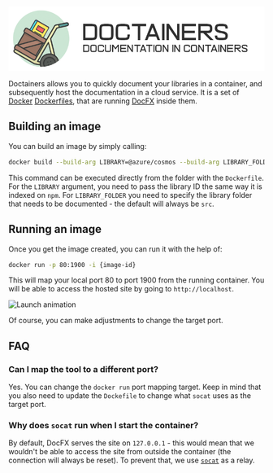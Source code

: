 ![Doctainers logo](readme-heading.png)

Doctainers allows you to quickly document your libraries in a container, and subsequently host the documentation in a cloud service. It is a set of [Docker](https://www.docker.com/) [Dockerfiles](https://docs.docker.com/engine/reference/builder/), that are running [DocFX](https://dotnet.github.io/docfx/) inside them.

## Building an image

You can build an image by simply calling:

```bash
docker build --build-arg LIBRARY=@azure/cosmos --build-arg LIBRARY_FOLDER=src .
```

This command can be executed directly from the folder with the `Dockerfile`. For the `LIBRARY` argument, you need to pass the library ID the same way it is indexed on `npm`. For `LIBRARY_FOLDER` you need to specify the library folder that needs to be documented - the default will always be `src`.

## Running an image

Once you get the image created, you can run it with the help of:

```bash
docker run -p 80:1900 -i {image-id}
```

This will map your local port 80 to port 1900 from the running container. You will be able to access the hosted site by going to `http://localhost`.

![Launch animation](demo-animation.gif)

Of course, you can make adjustments to change the target port.

## FAQ

### Can I map the tool to a different port?

Yes. You can change the `docker run` port mapping target. Keep in mind that you also need to update the `Dockefile` to change what `socat` uses as the target port.

### Why does `socat` run when I start the container?

By default, DocFX serves the site on `127.0.0.1` - this would mean that we wouldn't be able to access the site from outside the container (the connection will always be reset). To prevent that, we use [`socat`](https://linux.die.net/man/1/socat) as a relay.